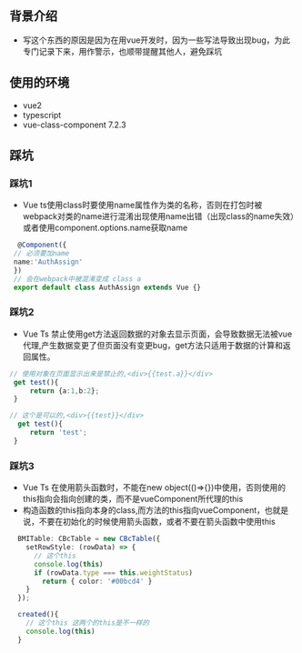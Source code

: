 ## 背景介绍
* 写这个东西的原因是因为在用vue开发时，因为一些写法导致出现bug，为此专门记录下来，用作警示，也顺带提醒其他人，避免踩坑

## 使用的环境
* vue2
* typescript
* vue-class-component 7.2.3

## 踩坑
### 踩坑1
* Vue ts使用class时要使用name属性作为类的名称，否则在打包时被webpack对类的name进行混淆出现使用name出错（出现class的name失效）或者使用component.options.name获取name
``` typescript
  @Component({
 // 必须要加name
 name:'AuthAssign'
 })
 // 会在webpack中被混淆变成 class a
 export default class AuthAssign extends Vue {}
 ```

### 踩坑2
* Vue Ts 禁止使用get方法返回数据的对象去显示页面，会导致数据无法被vue代理,产生数据变更了但页面没有变更bug，get方法只适用于数据的计算和返回属性。
``` typescript
// 使用对象在页面显示出来是禁止的,<div>{{test.a}}</div>
 get test(){
     return {a:1,b:2};
 }

// 这个是可以的,<div>{{test}}</div>
  get test(){
     return 'test';
 }
```

### 踩坑3
* Vue Ts 在使用箭头函数时，不能在new object(()=>{})中使用，否则使用的this指向会指向创建的类，而不是vueComponent所代理的this
* 构造函数的this指向本身的class,而方法的this指向vueComponent，也就是说，不要在初始化的时候使用箭头函数，或者不要在箭头函数中使用this
``` typescript
  BMITable: CBcTable = new CBcTable({
    setRowStyle: (rowData) => {
      // 这个this
      console.log(this)
      if (rowData.type === this.weightStatus)
        return { color: '#00bcd4' }
    }
  });

  created(){
    // 这个this 这两个的this是不一样的
    console.log(this)
  }
  ```